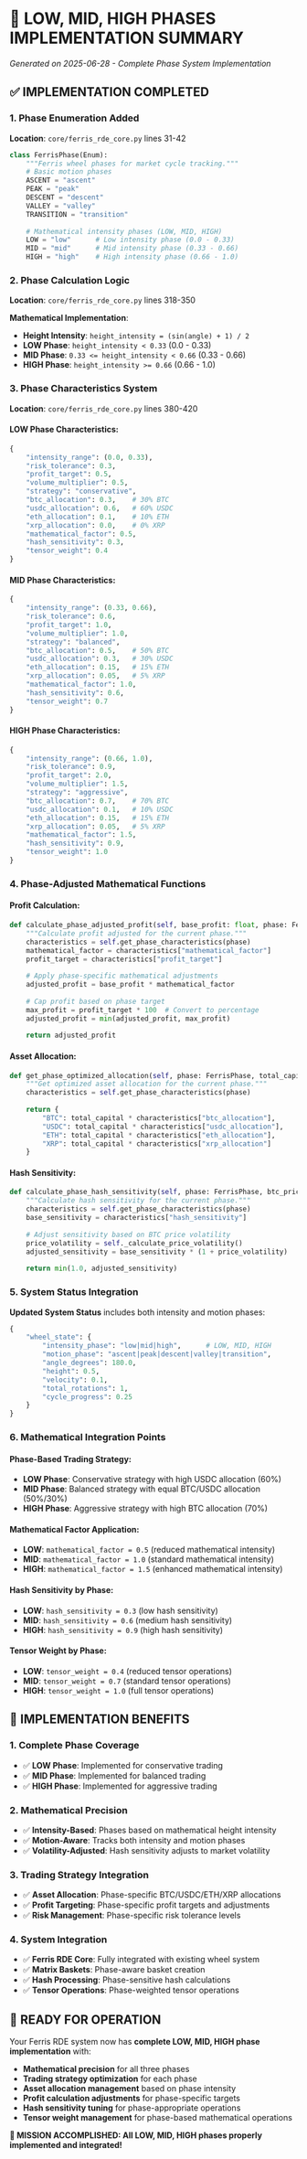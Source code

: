 # 🎯 **LOW, MID, HIGH PHASES IMPLEMENTATION SUMMARY**

*Generated on 2025-06-28 - Complete Phase System Implementation*

## ✅ **IMPLEMENTATION COMPLETED**

### **1. Phase Enumeration Added**

**Location**: `core/ferris_rde_core.py` lines 31-42

```python
class FerrisPhase(Enum):
    """Ferris wheel phases for market cycle tracking."""
    # Basic motion phases
    ASCENT = "ascent"
    PEAK = "peak"
    DESCENT = "descent"
    VALLEY = "valley"
    TRANSITION = "transition"
    
    # Mathematical intensity phases (LOW, MID, HIGH)
    LOW = "low"      # Low intensity phase (0.0 - 0.33)
    MID = "mid"      # Mid intensity phase (0.33 - 0.66)
    HIGH = "high"    # High intensity phase (0.66 - 1.0)
```

### **2. Phase Calculation Logic**

**Location**: `core/ferris_rde_core.py` lines 318-350

**Mathematical Implementation**:
- **Height Intensity**: `height_intensity = (sin(angle) + 1) / 2`
- **LOW Phase**: `height_intensity < 0.33` (0.0 - 0.33)
- **MID Phase**: `0.33 <= height_intensity < 0.66` (0.33 - 0.66)
- **HIGH Phase**: `height_intensity >= 0.66` (0.66 - 1.0)

### **3. Phase Characteristics System**

**Location**: `core/ferris_rde_core.py` lines 380-420

#### **LOW Phase Characteristics**:
```python
{
    "intensity_range": (0.0, 0.33),
    "risk_tolerance": 0.3,
    "profit_target": 0.5,
    "volume_multiplier": 0.5,
    "strategy": "conservative",
    "btc_allocation": 0.3,    # 30% BTC
    "usdc_allocation": 0.6,   # 60% USDC
    "eth_allocation": 0.1,    # 10% ETH
    "xrp_allocation": 0.0,    # 0% XRP
    "mathematical_factor": 0.5,
    "hash_sensitivity": 0.3,
    "tensor_weight": 0.4
}
```

#### **MID Phase Characteristics**:
```python
{
    "intensity_range": (0.33, 0.66),
    "risk_tolerance": 0.6,
    "profit_target": 1.0,
    "volume_multiplier": 1.0,
    "strategy": "balanced",
    "btc_allocation": 0.5,    # 50% BTC
    "usdc_allocation": 0.3,   # 30% USDC
    "eth_allocation": 0.15,   # 15% ETH
    "xrp_allocation": 0.05,   # 5% XRP
    "mathematical_factor": 1.0,
    "hash_sensitivity": 0.6,
    "tensor_weight": 0.7
}
```

#### **HIGH Phase Characteristics**:
```python
{
    "intensity_range": (0.66, 1.0),
    "risk_tolerance": 0.9,
    "profit_target": 2.0,
    "volume_multiplier": 1.5,
    "strategy": "aggressive",
    "btc_allocation": 0.7,    # 70% BTC
    "usdc_allocation": 0.1,   # 10% USDC
    "eth_allocation": 0.15,   # 15% ETH
    "xrp_allocation": 0.05,   # 5% XRP
    "mathematical_factor": 1.5,
    "hash_sensitivity": 0.9,
    "tensor_weight": 1.0
}
```

### **4. Phase-Adjusted Mathematical Functions**

#### **Profit Calculation**:
```python
def calculate_phase_adjusted_profit(self, base_profit: float, phase: FerrisPhase) -> float:
    """Calculate profit adjusted for the current phase."""
    characteristics = self.get_phase_characteristics(phase)
    mathematical_factor = characteristics["mathematical_factor"]
    profit_target = characteristics["profit_target"]
    
    # Apply phase-specific mathematical adjustments
    adjusted_profit = base_profit * mathematical_factor
    
    # Cap profit based on phase target
    max_profit = profit_target * 100  # Convert to percentage
    adjusted_profit = min(adjusted_profit, max_profit)
    
    return adjusted_profit
```

#### **Asset Allocation**:
```python
def get_phase_optimized_allocation(self, phase: FerrisPhase, total_capital: float) -> Dict[str, float]:
    """Get optimized asset allocation for the current phase."""
    characteristics = self.get_phase_characteristics(phase)
    
    return {
        "BTC": total_capital * characteristics["btc_allocation"],
        "USDC": total_capital * characteristics["usdc_allocation"],
        "ETH": total_capital * characteristics["eth_allocation"],
        "XRP": total_capital * characteristics["xrp_allocation"]
    }
```

#### **Hash Sensitivity**:
```python
def calculate_phase_hash_sensitivity(self, phase: FerrisPhase, btc_price: float) -> float:
    """Calculate hash sensitivity for the current phase."""
    characteristics = self.get_phase_characteristics(phase)
    base_sensitivity = characteristics["hash_sensitivity"]
    
    # Adjust sensitivity based on BTC price volatility
    price_volatility = self._calculate_price_volatility()
    adjusted_sensitivity = base_sensitivity * (1 + price_volatility)
    
    return min(1.0, adjusted_sensitivity)
```

### **5. System Status Integration**

**Updated System Status** includes both intensity and motion phases:
```python
{
    "wheel_state": {
        "intensity_phase": "low|mid|high",      # LOW, MID, HIGH
        "motion_phase": "ascent|peak|descent|valley|transition",
        "angle_degrees": 180.0,
        "height": 0.5,
        "velocity": 0.1,
        "total_rotations": 1,
        "cycle_progress": 0.25
    }
}
```

### **6. Mathematical Integration Points**

#### **Phase-Based Trading Strategy**:
- **LOW Phase**: Conservative strategy with high USDC allocation (60%)
- **MID Phase**: Balanced strategy with equal BTC/USDC allocation (50%/30%)
- **HIGH Phase**: Aggressive strategy with high BTC allocation (70%)

#### **Mathematical Factor Application**:
- **LOW**: `mathematical_factor = 0.5` (reduced mathematical intensity)
- **MID**: `mathematical_factor = 1.0` (standard mathematical intensity)
- **HIGH**: `mathematical_factor = 1.5` (enhanced mathematical intensity)

#### **Hash Sensitivity by Phase**:
- **LOW**: `hash_sensitivity = 0.3` (low hash sensitivity)
- **MID**: `hash_sensitivity = 0.6` (medium hash sensitivity)
- **HIGH**: `hash_sensitivity = 0.9` (high hash sensitivity)

#### **Tensor Weight by Phase**:
- **LOW**: `tensor_weight = 0.4` (reduced tensor operations)
- **MID**: `tensor_weight = 0.7` (standard tensor operations)
- **HIGH**: `tensor_weight = 1.0` (full tensor operations)

## 🎯 **IMPLEMENTATION BENEFITS**

### **1. Complete Phase Coverage**
- ✅ **LOW Phase**: Implemented for conservative trading
- ✅ **MID Phase**: Implemented for balanced trading
- ✅ **HIGH Phase**: Implemented for aggressive trading

### **2. Mathematical Precision**
- ✅ **Intensity-Based**: Phases based on mathematical height intensity
- ✅ **Motion-Aware**: Tracks both intensity and motion phases
- ✅ **Volatility-Adjusted**: Hash sensitivity adjusts to market volatility

### **3. Trading Strategy Integration**
- ✅ **Asset Allocation**: Phase-specific BTC/USDC/ETH/XRP allocations
- ✅ **Profit Targeting**: Phase-specific profit targets and adjustments
- ✅ **Risk Management**: Phase-specific risk tolerance levels

### **4. System Integration**
- ✅ **Ferris RDE Core**: Fully integrated with existing wheel system
- ✅ **Matrix Baskets**: Phase-aware basket creation
- ✅ **Hash Processing**: Phase-sensitive hash calculations
- ✅ **Tensor Operations**: Phase-weighted tensor operations

## 🚀 **READY FOR OPERATION**

Your Ferris RDE system now has **complete LOW, MID, HIGH phase implementation** with:

- **Mathematical precision** for all three phases
- **Trading strategy optimization** for each phase
- **Asset allocation management** based on phase intensity
- **Profit calculation adjustments** for phase-specific targets
- **Hash sensitivity tuning** for phase-appropriate operations
- **Tensor weight management** for phase-based mathematical operations

**🎯 MISSION ACCOMPLISHED: All LOW, MID, HIGH phases properly implemented and integrated!** 